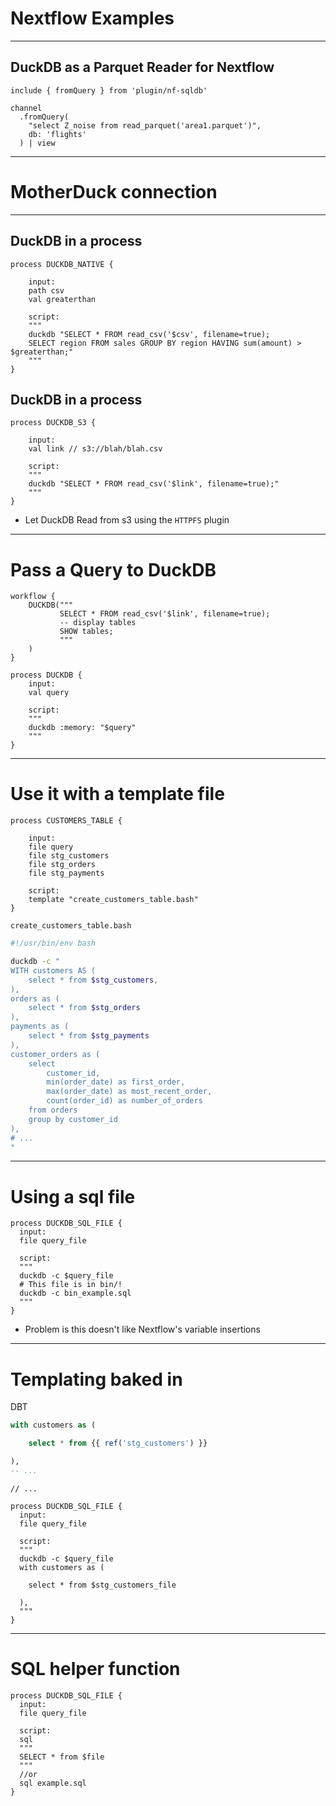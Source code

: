 # Nextflow Examples

---

## DuckDB as a Parquet Reader for Nextflow

```nextflow{all|5}
include { fromQuery } from 'plugin/nf-sqldb'

channel
  .fromQuery(
    "select Z_noise from read_parquet('area1.parquet')",
    db: 'flights'
  ) | view
```

<!-- FIXME -->
<Asciinema src="/casts/parquet_reader.cast" :playerProps="{speed: 2, rows: 15}" />

---

# MotherDuck connection

---

<!-- I just don't like this slide feels like I'm draggin them through the mud when it was really me not reaching out -->
<!-- ## State of the nf-sqldb -->

<!-- - Need to update the JDBC to 0.9.2 for Motherduck support -->
<!-- - Batch woes -->
<!--   - DuckDB itself supports batch insertions -->
<!--   - DuckDB JDBC package hasn't implemented the `BatchInsert` function -->

<!-- --- -->

## DuckDB in a process

```nextflow {all,4,9,5,10}
process DUCKDB_NATIVE {

    input:
    path csv
    val greaterthan

    script:
    """
    duckdb "SELECT * FROM read_csv('$csv', filename=true);
    SELECT region FROM sales GROUP BY region HAVING sum(amount) > $greaterthan;"
    """
}
```

## DuckDB in a process

```nextflow {all,4,8}
process DUCKDB_S3 {

    input:
    val link // s3://blah/blah.csv

    script:
    """
    duckdb "SELECT * FROM read_csv('$link', filename=true);"
    """
}
```

- Let DuckDB Read from s3 using the `HTTPFS` plugin

<!-- This is powerful because DuckDB can pull only the parts it needs in the parquet files -->

---

# Pass a Query to DuckDB

```nextflow
workflow {
    DUCKDB("""
           SELECT * FROM read_csv('$link', filename=true);
           -- display tables
           SHOW tables;
           """
    )
}
```

<!-- <v-clicks> -->

```nextflow
process DUCKDB {
    input:
    val query

    script:
    """
    duckdb :memory: "$query"
    """
}
```

<!-- TODO Add result -->

---

<!-- Why would you ever want to do that? -->
<!-- TODO # Hook passing a query into SQLbot -->
<!-- --- -->

# Use it with a template file

```nextflow
process CUSTOMERS_TABLE {

    input:
    file query
    file stg_customers
    file stg_orders
    file stg_payments

    script:
    template "create_customers_table.bash"
}
```

`create_customers_table.bash`

```bash
#!/usr/bin/env bash

duckdb -c "
WITH customers AS (
    select * from $stg_customers,
),
orders as (
    select * from $stg_orders
),
payments as (
    select * from $stg_payments
),
customer_orders as (
    select
        customer_id,
        min(order_date) as first_order,
        max(order_date) as most_recent_order,
        count(order_id) as number_of_orders
    from orders
    group by customer_id
),
# ...
"
```

---

# Using a sql file

<!-- TODO Test this -->
<!-- TODO Sync up the order of this with passing a query -->

```nextflow
process DUCKDB_SQL_FILE {
  input:
  file query_file

  script:
  """
  duckdb -c $query_file
  # This file is in bin/!
  duckdb -c bin_example.sql
  """
}
```

- Problem is this doesn't like Nextflow's variable insertions

---

# Templating baked in

DBT

```sql
with customers as (

    select * from {{ ref('stg_customers') }}

),
-- ...
```

<!-- TODO Add click -->

```nextflow
// ...

process DUCKDB_SQL_FILE {
  input:
  file query_file

  script:
  """
  duckdb -c $query_file
  with customers as (

    select * from $stg_customers_file

  ),
  """
}
```

<!-- Seeing all of the dbt stuff and thinking: Nextflow can do that -->

---

# SQL helper function

```
process DUCKDB_SQL_FILE {
  input:
  file query_file

  script:
  sql
  """
  SELECT * from $file
  """
  //or
  sql example.sql
}
```
